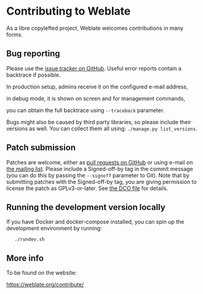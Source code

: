 # Contributing to Weblate

As a libre copylefted project, Weblate welcomes contributions in many forms.

## Bug reporting

Please use the [issue tracker on GitHub][1]. Useful error reports contain a
backtrace if possible.

In production setup, admins receive it on the configured e-mail address,

in debug mode, it is shown on screen and for management commands,

you can obtain the full backtrace using ``--traceback`` parameter.

Bugs might also be caused by third party libraries, so please include
their versions as well. You can collect them all using:
``./manage.py list_versions``.

[1]: https://github.com/WeblateOrg/weblate/issues

## Patch submission

Patches are welcome, either as [pull requests on GitHub][2] or using e-mail on
[the mailing list][3]. Please include a Signed-off-by tag in the commit message
(you can do this by passing the `--signoff` parameter to Git). Note that by
submitting patches with the Signed-off-by tag, you are giving permission to
license the patch as GPLv3-or-later. See [the DCO file][4] for details.

[2]: https://github.com/WeblateOrg/weblate/pulls
[3]: https://lists.cihar.com/cgi-bin/mailman/listinfo/weblate
[4]: https://github.com/WeblateOrg/weblate/blob/master/DCO

## Running the development version locally

If you have Docker and docker-compose installed, you can spin up the development
environment by running:
```
   ./rundev.sh
```

## More info

To be found on the website:

https://weblate.org/contribute/
